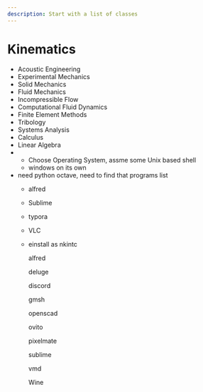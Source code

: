 ```yaml
---
description: Start with a list of classes
---
```


# Kinematics

* Acoustic Engineering
* Experimental Mechanics
* Solid Mechanics 
* Fluid Mechanics
* Incompressible Flow 
* Computational Fluid Dynamics 
* Finite Element Methods 
* Tribology
* Systems Analysis
* Calculus
* Linear Algebra
*  * Choose Operating System, assme some Unix based shell
    * windows on its own
  * need python octave, need to find that programs list
    * alfred
    * Sublime
    * typora
    * VLC
    * einstall as nkintc

      alfred

      deluge

      discord

      gmsh

      openscad

      ovito

      pixelmate

      sublime

      vmd

      Wine





